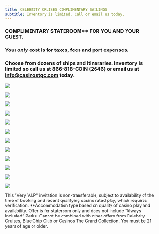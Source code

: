 ```yaml
---
title: CELEBRITY CRUISES COMPLIMENTARY SAILINGS
subtitle: Inventory is limited. Call or email us today.
---
```

### C﻿OMPLIMENTARY STATEROOM\*\* FOR YOU AND YOUR GUEST.

### Y﻿our *only* cost is for taxes, fees and port expenses.

### Choose from dozens of ships and itineraries.  Inventory is limited so call us at 866-818-COIN (2646) or email us at info@casinostgc.com today.

![](/uploads/ctgc-celebrity-preferred-partner.jpg)

![](/uploads/casino-deals-pg-1-2-.jpg)

![](/uploads/casino-deals-pg-2.jpg)

![](/uploads/casino-deals-pg-3.jpg)

![](/uploads/casino-deals-pg-4.jpg)

![](/uploads/casino-deals-pg-5.jpg)

![](/uploads/casino-deals-pg-6.jpg)

![](/uploads/casino-deals-pg-7.jpg)

![](/uploads/casino-deals-pg-8.jpg)

![](/uploads/casino-deals-pg-9.jpg)

![](/uploads/casino-deals-pg-10.jpg)

![](/uploads/casino-deals-pg-11.jpg)

T﻿his "Very V.I.P" invitation is non-transferable, subject to availability of the time of booking and recent qualifying casino rated play, which requires verification. \*\*Accommodation type based on quality of casino play and availability. Offer is for stateroom only and does not include “Always Included” Perks. Cannot be combined with other offers from Celebrity Cruises, Blue Chip Club or Casinos The Grand Collection. You must be 21 years of age or older.